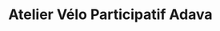 ---
title: "Atelier Vélo Participatif Adava"
url: /aix-en-provence/atelier-velo-participatif-adava/
shop: vélo
---